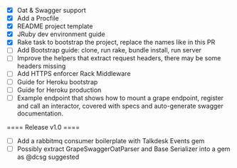 - [x] Oat & Swagger support
- [x] Add a Procfile
- [x] README project template
- [x] JRuby dev environment guide
- [x] Rake task to bootstrap the project, replace the names like in this PR
- [ ] Add Bootstrap guide: clone, run rake, bundle install, run server
- [ ] Improve the helpers that extract request headers, there may be some headers missing
- [ ] Add HTTPS enforcer Rack Middleware
- [ ] Guide for Heroku bootstrap
- [ ] Guide for Heroku production
- [ ] Example endpoint that shows how to mount a grape endpoint, register and call an interactor, covered with specs and auto-generate swagger documentation.

==== Release v1.0 ====

- [ ] Add a rabbitmq consumer boilerplate with Talkdesk Events gem
- [ ] Possibly extract GrapeSwaggerOatParser and Base Serializer into a gem as @dcsg suggested
